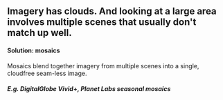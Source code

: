 ## Imagery has clouds. And looking at a large area involves multiple scenes that usually don't match up well.

#### Solution: mosaics
Mosaics blend together imagery from multiple scenes into a single, cloudfree seam-less image.
##### E.g. DigitalGlobe Vivid+, Planet Labs seasonal mosaics
